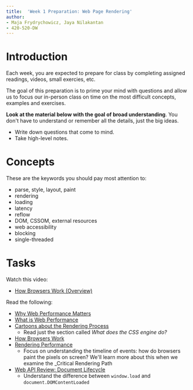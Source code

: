 ```yaml
---
title:  'Week 1 Preparation: Web Page Rendering'
author:
- Maja Frydrychowicz, Jaya Nilakantan
- 420-520-DW
---
```


# Introduction

Each week, you are expected to prepare for class by completing assigned readings,
videos, small exercies, etc. 

The goal of this preparation is to prime your mind with questions and allow us to 
focus our in-person class on time on the most difficult concepts,
examples and exercises.

__Look at the material below with the goal of broad understanding__. You don't 
have to understand or remember all the details, just the big ideas.

* Write down questions that come to mind.
* Take high-level notes.

# Concepts

These are the keywords you should pay most attention to:

* parse, style, layout, paint
* rendering
* loading
* latency
* reflow
* DOM, CSSOM, external resources
* web accessibility 
* blocking
* single-threaded

# Tasks

Watch this video:

* [How Browsers Work (Overview)](https://youtu.be/uE3UPEK26U0?t=36)

Read the following:

* [Why Web Performance Matters](https://developer.mozilla.org/en-US/docs/Learn/Performance/why_web_performance)
* [What is Web Performance](https://developer.mozilla.org/en-US/docs/Learn/Performance/What_is_web_performance)
* [Cartoons about the Rendering Process](https://hacks.mozilla.org/2017/08/inside-a-super-fast-css-engine-quantum-css-aka-stylo/)
  * Read just the section called _What does the CSS engine do?_
* [How Browsers Work](https://developer.mozilla.org/en-US/docs/Web/Performance/How_browsers_work)
* [Rendering Performance](https://developers.google.com/web/fundamentals/performance/rendering)
  * Focus on understanding the timeline of events: how do browsers paint the 
    pixels on screen? We'll learn more about this when we examine the _Critical Rendering Path
* [Web API Review: Document Lifecycle](https://javascript.info/onload-ondomcontentloaded)
  * Understand the difference between `window.load` and `document.DOMContentLoaded`
